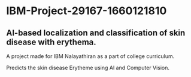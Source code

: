 # IBM-Project-29167-1660121810

## AI-based localization and classification of skin disease with erythema.

A project made for IBM Nalayathiran as a part of college curriculum.

Predicts the skin disease Erytheme using AI and Computer Vision.
